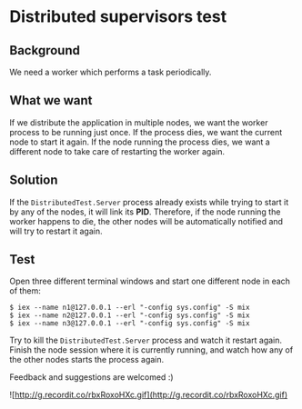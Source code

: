# Distributed supervisors test

## Background
We need a worker which performs a task periodically.

## What we want
If we distribute the application in multiple nodes, we want the worker process to be running just once.
If the process dies, we want the current node to start it again.
If the node running the process dies, we want a different node to take care of restarting the worker again.

## Solution
If the `DistributedTest.Server` process already exists while trying to start it by any of the nodes,
it will link its **PID**. Therefore, if the node running the worker happens to die, the other nodes
will be automatically notified and will try to restart it again.

## Test
Open three different terminal windows and start one different node in each of them:

```
$ iex --name n1@127.0.0.1 --erl "-config sys.config" -S mix
$ iex --name n2@127.0.0.1 --erl "-config sys.config" -S mix
$ iex --name n3@127.0.0.1 --erl "-config sys.config" -S mix
```

Try to kill the `DistributedTest.Server` process and watch it restart again. Finish the node session where it is currently running, and watch how any of the other nodes starts the process again.

Feedback and suggestions are welcomed :)


![http://g.recordit.co/rbxRoxoHXc.gif](http://g.recordit.co/rbxRoxoHXc.gif)
